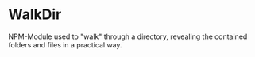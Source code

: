 # WalkDir
NPM-Module used to "walk" through a directory, revealing the contained folders and files in a practical way.
